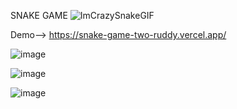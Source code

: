 SNAKE GAME 
![ImCrazySnakeGIF](https://github.com/VedantHanda771/snakeGame/assets/122337658/407f6a5e-c435-46c5-bc82-2e0d4f0703ec)

Demo--> https://snake-game-two-ruddy.vercel.app/

![image](https://github.com/VedantHanda771/snakeGame/assets/122337658/4611908b-0508-4586-81a2-ad9880c6c45e)

![image](https://github.com/VedantHanda771/snakeGame/assets/122337658/d7bb1085-0e3b-469b-8f0a-7bce6c6cec8e)

![image](https://github.com/VedantHanda771/snakeGame/assets/122337658/3c85f8dd-f462-484c-af4d-3e8a3abfa696)
